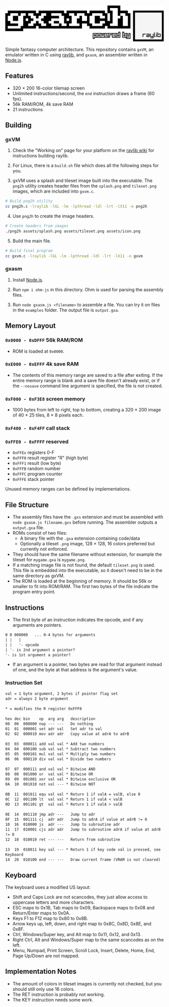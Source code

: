 ![](assets/logo.png)

Simple fantasy computer architecture. This repository contains `gxVM`, an emulator written in C using [raylib](https://raylib.com), and `gxasm`, an assembler written in [Node.js](https://nodejs.org).

## Features

* 320 × 200 16-color tilemap screen
* Unlimited instructions/second, the `end` instruction draws a frame (60 fps).
* 56k RAM/ROM, 4k save RAM
* 21 instructions

## Building

### gxVM

1. Check the "Working on" page for your platform on the [raylib wiki](https://github.com/raysan5/raylib/wiki) for instructions building raylib.

2. For Linux, there is a `build.sh` file which does all the following steps for you.

3. gxVM uses a splash and tileset image built into the executable. The `png2h` utility creates header files from the `splash.png` and `tileset.png` images, which are included into `gxvm.c`.

```sh
# Build png2h utility
cc png2h.c -lraylib -lGL -lm -lpthread -ldl -lrt -lX11 -o png2h
```

4. Use `png2h` to create the image headers.

```sh
# Create headers from images
./png2h assets/splash.png assets/tileset.png assets/icon.png
```

5. Build the main file.

```sh
# Build final program
cc gxvm.c -lraylib -lGL -lm -lpthread -ldl -lrt -lX11 -o gxvm
```

### gxasm

1. Install [Node.js](https://nodejs.org).

2. Run `npm i ohm-js` in this directory. Ohm is used for parsing the assembly files.

3. Run `node gxasm.js <filename>` to assemble a file. You can try it on files in the `examples` folder. The output file is `output.gxa`.


## Memory Layout

### `0x0000 - 0xDFFF` 56k RAM/ROM
 * ROM is loaded at `0x0000`.

### `0xE000 - 0xEFFF` 4k save RAM
 * The contents of this memory range are saved to a file after exiting. If the entire memory range is blank and a save file doesn't already exist, or if the `--nosave` command line argument is specified, the file is not created.

### `0xF000 - 0xF3E8` screen memory
 * 1000 bytes from left to right, top to bottom, creating a 320 × 200 image of 40 × 25 tiles, 8 × 8 pixels each.

### `0xF400 - 0xF4FF` call stack

### `0xFFE0 - 0xFFFF` reserved
 * `0xFFEx` registers 0-F
 * `0xFFF0` result register "R" (high byte)
 * `0xFFF1` result (low byte)
 * `0xFFFB` random number
 * `0xFFFC` program counter
 * `0xFFFE` stack pointer
 
Unused memory ranges can be defined by implementations.


## File Structure

* The assembly files have the `.gxs` extension and must be assembled with `node gxasm.js filename.gxs` before running. The assembler outputs a `output.gxa` file.
* ROMs consist of two files:
	* A binary file with the `.gxa` extension containing code/data
	* Optionally a tileset `.png` image, 128 × 128, 16 colors preferred but currently not enforced.
* They should have the same filename without extension, for example the tileset for `mygame.gxa` is `mygame.png`.
* If a matching image file is not found, the default `tileset.png` is used. This file is embedded into the executable, so it doesn't need to be in the same directory as gxVM.
* The ROM is loaded at the beginning of memory. It should be 56k or smaller to fit into ROM/RAM. The first two bytes of the file indicate the program entry point.

 
## Instructions

* The first byte of an instruction indicates the opcode, and if any arguments are pointers.

```
0 0 000000   ... 0-4 bytes for arguments
| |   |
| |   '- opcode
| '- is 2nd argument a pointer?
'- is 1st argument a pointer?
```

* If an argument is a pointer, two bytes are read for that argument instead of one, and the byte at that address is the argument's value.

### Instruction Set

```
val = 1 byte argument, 2 bytes if pointer flag set
adr = always 2 byte argument

* = modifies the R register 0xFFF0

hex dec bin    op  arg arg   description
00  00  000000 nop --- ---   Do nothing
01  01  000001 set adr val   Set adr to val
02  02  000010 mov adr adr   Copy value at adrA to adrB

03  03  000011 add val val * Add two numbers
04  04  000100 sub val val * Subtract two numbers
05  05  000101 mul val val * Multiply two numbers
06  06  000110 div val val * Divide two numbers

07  07  000111 and val val * Bitwise AND
08  08  001000 or  val val * Bitwise OR
09  09  001001 xor val val * Bitwise exclusive OR
0A  10  001010 not val --- * Bitwise NOT

0B  11  001011 equ val val * Return 1 if valA = valB, else 0
0C  12  001100 lt  val val * Return 1 if valA < valB
0D  13  001101 gt  val val * Return 1 if valA > valB

0E  14  001110 jmp adr ---   Jump to adr
0F  15  001111 cj  adr adr   Jump to adrA if value at adrB != 0
10  16  010000 js  adr ---   Jump to subroutine adr
11  17  010001 cjs adr adr   Jump to subroutine adrA if value at adrB != 0
12  18  010010 ret --- ---   Return from subroutine

13  19  010011 key val --- * Return 1 if key code val is pressed, see Keyboard
14  20  010100 end --- ---   Draw current frame (VRAM is not cleared)
```

## Keyboard

The keyboard uses a modified US layout:

* Shift and Caps Lock are not scancodes, they just allow access to uppercase letters and more characters.
* ESC maps to 0x1B, Tab maps to 0x09, Backspace maps to 0x08 and Return/Enter maps to 0x0A.
* Keys F1 to F12 map to 0x80 to 0x8B.
* Arrow keys up, left, down, and right map to 0x8C, 0x8D, 0x8E, and 0x8F.
* Ctrl, Windows/Super key, and Alt map to 0x11, 0x12, and 0x13.
* Right Ctrl, Alt and Windows/Super map to the same scancodes as on the left.
* Menu, Numpad, Print Screen, Scroll Lock, Insert, Delete, Home, End, Page Up/Down are not mapped.


## Implementation Notes

* The amount of colors in tileset images is currently not checked, but you should still only use 16 colors.
* The RET instruction is probably not working.
* The KEY instruction needs some work.